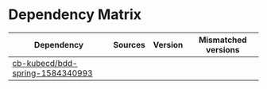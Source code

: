 # Dependency Matrix

Dependency | Sources | Version | Mismatched versions
---------- | ------- | ------- | -------------------
[cb-kubecd/bdd-spring-1584340993](https://github.com/cb-kubecd/bdd-spring-1584340993.git) |  | []() | 
